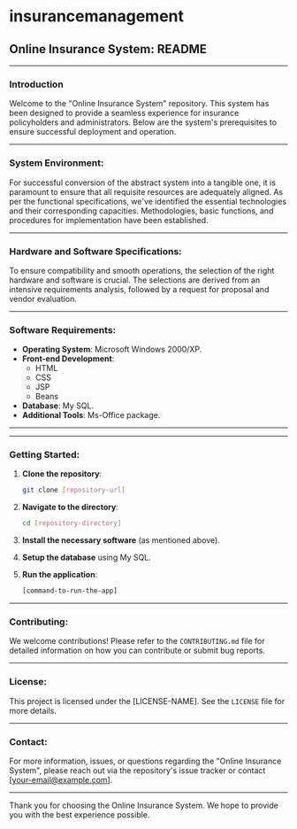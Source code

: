 # insurancemanagement

## Online Insurance System: README

---

### Introduction

Welcome to the "Online Insurance System" repository. This system has been designed to provide a seamless experience for insurance policyholders and administrators. Below are the system's prerequisites to ensure successful deployment and operation.

---

### System Environment:

For successful conversion of the abstract system into a tangible one, it is paramount to ensure that all requisite resources are adequately aligned. As per the functional specifications, we've identified the essential technologies and their corresponding capacities. Methodologies, basic functions, and procedures for implementation have been established.

---

### Hardware and Software Specifications:

To ensure compatibility and smooth operations, the selection of the right hardware and software is crucial. The selections are derived from an intensive requirements analysis, followed by a request for proposal and vendor evaluation.

---

### Software Requirements:

- **Operating System**: Microsoft Windows 2000/XP.
- **Front-end Development**:
  - HTML
  - CSS
  - JSP
  - Beans
- **Database**: My SQL.
- **Additional Tools**: Ms-Office package.

---


---

### Getting Started:

1. **Clone the repository**:
   ```bash
   git clone [repository-url]
   ```

2. **Navigate to the directory**:
   ```bash
   cd [repository-directory]
   ```

3. **Install the necessary software** (as mentioned above).

4. **Setup the database** using My SQL.

5. **Run the application**:
   ```bash
   [command-to-run-the-app]
   ```

---

### Contributing:

We welcome contributions! Please refer to the `CONTRIBUTING.md` file for detailed information on how you can contribute or submit bug reports.

---

### License:

This project is licensed under the [LICENSE-NAME]. See the `LICENSE` file for more details.

---

### Contact:

For more information, issues, or questions regarding the "Online Insurance System", please reach out via the repository's issue tracker or contact [your-email@example.com].

---

Thank you for choosing the Online Insurance System. We hope to provide you with the best experience possible. 

